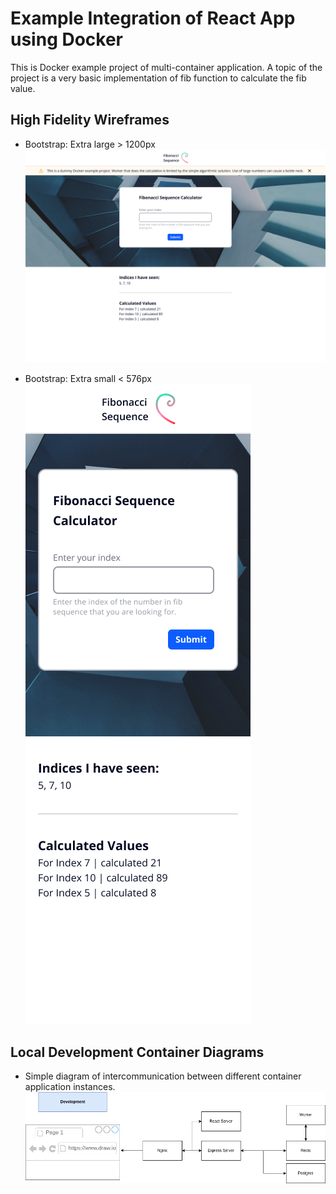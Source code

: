 # Example Integration of React App using Docker

This is Docker example project of multi-container application. A topic of the project is a very basic implementation of fib function to calculate the fib value.

## High Fidelity Wireframes

- Bootstrap: Extra large > 1200px
  ![Desktop preview of client application UI](/assets/wireframes/bootstrap-extra-large-1200px.png)

- Bootstrap: Extra small < 576px
  <br>
  ![Mobile preview of client application UI](/assets/wireframes/bootstrap-extra-small-576px.png)

## Local Development Container Diagrams

- Simple diagram of intercommunication between different container application instances.
  ![Diagram preview of intercommunication between applications](/assets/diagrams/docker-fib-calc.drawio.png)

